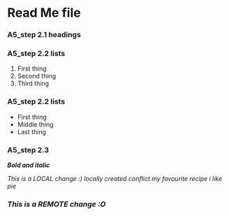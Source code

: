 # Read Me file <br>

### A5_step 2.1 headings <br>
### A5_step 2.2 lists <br>
1. First thing
2. Second thing
3. Third thing

### A5_step 2.2 lists <br>
* First thing
* Middle thing
* Last thing

### A5_step 2.3 <br>
**<em> Bold and italic <em>** <br>

 
    
This is a LOCAL change :)
locally created conflict
my favourite recipe
i like pie
### This is a REMOTE change :O
